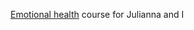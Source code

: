 [Emotional health](https://app.rightnowmedia.org/en/content/details/831737) course for Julianna and I

